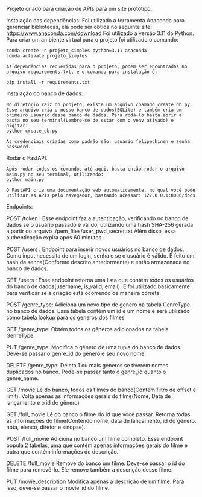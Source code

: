 Projeto criado para criação de APIs para um site protótipo.

Instalação das dependências:
    Foi utilizado a ferramenta Anaconda para gerenciar bibliotecas, ela pode ser obtida no seguinte site: https://www.anaconda.com/download
    Foi utilizado a versão 3.11 do Python. Para criar um ambiente virtual para o projeto foi utilizado o comando:
    
    conda create -n projeto_simples python=3.11 anaconda
    conda activate projeto_simples

    As dependências requeridas para o projeto, podem ser encontradas no arquivo requirements.txt, e o comando para instalação é:

    pip install -r requirements.txt

Instalação do banco de dados:

    No diretório raíz do projeto, existe um arquivo chamado create_db.py. Esse arquivo cria o nosso banco de dados(SQLite) e também cria um primeiro usuário desse banco de dados. Para rodá-lo basta abrir a pasta no seu terminal(Lembre-se de estar com o venv ativado) e digitar:
    python create_db.py

    As credenciais criadas como padrão são: usuário felipechinen e senha password.

Rodar o FastAPI:
    
    Após rodar todos os comandos até aqui, basta então rodar o arquivo main.py no seu terminal, utilizando:
    python main.py

    O FastAPI cria uma documentação web automaticamente, no qual você pode utilizar as APIs pelo navegador, bastando acessar: 127.0.0.1:8000/docs

Endpoints:

POST /token :
    Esse endpoint faz a autenticação, verificando no banco de dados se o usuário passado é válido, utilizando uma hash SHA-256 gerada a partir do arquivo ./pem_files/user_pwd_secret.txt
    Além disso, essa authenticação expira após 60 minutos.

POST /users :
    Endpoint para inserir novos usuários no banco de dados.
    Como input necessita de um login, senha e se o usuário é válido. É feito um hash da senha(Conforme descrito anteriormente) e então armazenada no banco de dados.

GET /users :
    Esse endpoint retorna uma lista que contém todos os usuários do banco de dados(username, is_valid, email). E foi utilizado basicamente para verificar se a criação está ocorrendo de maneira correta.

POST /genre_type:
    Adiciona um novo tipo de genero na tabela GenreType no banco de dados. Essa tabela contém um id e um nome e será utilizado como tabela lookup para os generos dos filmes

GET /genre_type:
    Obtém todos os gêneros adicionados na tabela GenreType

PUT /genre_type:
    Modifica o gênero de uma tupla do banco de dados. Deve-se passar o genre_id do gênero e seu novo nome.

DELETE /genre_type:
    Deleta 1 ou mais generos se tiverem nomes duplicados no banco. Pode-se passar tanto o genre_id quanto o genre_name.

GET /movie
    Lê do banco, todos os filmes do banco(Contém filtro de offset e limit). Volta apenas as informações gerais do filme(Nome, Data de lançamento e o id do gênero)

GET /full_movie
    Lê do banco o filme do id que você passar. Retorna todas as informações do filme(Contendo nome, data de lançamento, id do gênero, nota, elenco, diretor e sinopse).

POST /full_movie
    Adiciona no banco um filme completo.
    Esse endpoint popula 2 tabelas, uma que contém apenas informações gerais do filme e outra que contém informações de descrição.

DELETE /full_movie
    Remove do banco um filme. Deve-se passar o id do filme para removê-lo. Ele remove também a descrição desse filme.

PUT /movie_description
    Modifica apenas a descrição de um filme. Para isso, deve-se passar o movie_id do filme.